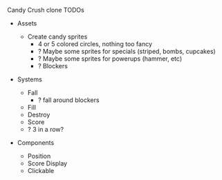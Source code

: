 Candy Crush clone TODOs

- Assets
	- Create candy sprites
		- 4 or 5 colored circles, nothing too fancy
		- ? Maybe some sprites for specials (striped, bombs, cupcakes)
		- ? Maybe some sprites for powerups (hammer, etc)
		- ? Blockers

- Systems
	- Fall
		- ? fall around blockers
	- Fill
	- Destroy
	- Score		
	- ? 3 in a row?
	
- Components
	- Position
	- Score Display
	- Clickable	



